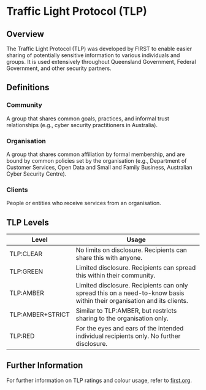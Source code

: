 # Traffic Light Protocol (TLP)

## Overview
The Traffic Light Protocol (TLP) was developed by FIRST to enable easier sharing of potentially sensitive information to various individuals and groups. It is used extensively throughout Queensland Government, Federal Government, and other security partners.

## Definitions
### Community
A group that shares common goals, practices, and informal trust relationships (e.g., cyber security practitioners in Australia).

### Organisation
A group that shares common affiliation by formal membership, and are bound by common policies set by the organisation (e.g., Department of Customer Services, Open Data and Small and Family Business, Australian Cyber Security Centre).

### Clients
People or entities who receive services from an organisation.

## TLP Levels

| Level | Usage |
|-------|-------|
| TLP:CLEAR | No limits on disclosure. Recipients can share this with anyone. |
| TLP:GREEN | Limited disclosure. Recipients can spread this within their community. |
| TLP:AMBER | Limited disclosure. Recipients can only spread this on a need-to-know basis within their organisation and its clients. |
| TLP:AMBER+STRICT | Similar to TLP:AMBER, but restricts sharing to the organisation only. | 
| TLP:RED | For the eyes and ears of the intended individual recipients only. No further disclosure. |

## Further Information
For further information on TLP ratings and colour usage, refer to [first.org](https://www.first.org/tlp/).